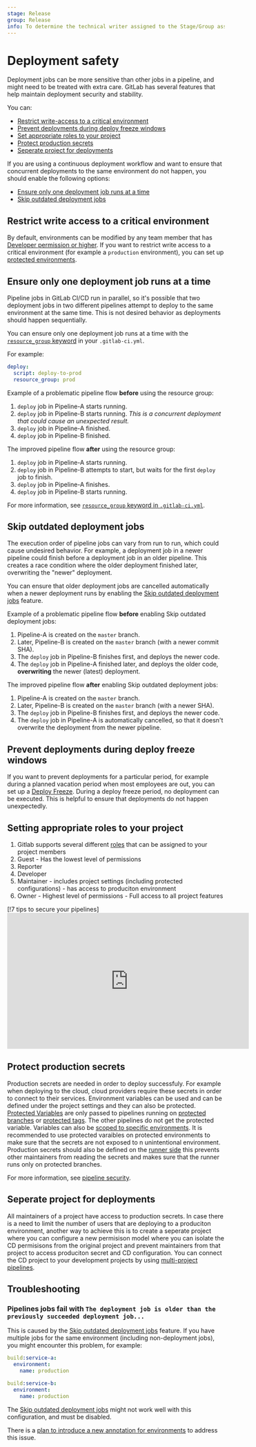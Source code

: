 ```yaml
---
stage: Release
group: Release
info: To determine the technical writer assigned to the Stage/Group associated with this page, see https://about.gitlab.com/handbook/engineering/ux/technical-writing/#assignments
---
```


# Deployment safety

Deployment jobs can be more sensitive than other jobs in a pipeline,
and might need to be treated with extra care. GitLab has several features
that help maintain deployment security and stability.

You can:

- [Restrict write-access to a critical environment](#restrict-write-access-to-a-critical-environment)
- [Prevent deployments during deploy freeze windows](#prevent-deployments-during-deploy-freeze-windows)
- [Set appropriate roles to your project](Setting-appropriate-roles-to-your-project)
- [Protect production secrets](#protect-production-secrets)
- [Seperate project for deployments](#seperate-project-for-deployments)

If you are using a continuous deployment workflow and want to ensure that concurrent deployments to the same environment do not happen, you should enable the following options:

- [Ensure only one deployment job runs at a time](#ensure-only-one-deployment-job-runs-at-a-time)
- [Skip outdated deployment jobs](#skip-outdated-deployment-jobs)

## Restrict write access to a critical environment

By default, environments can be modified by any team member that has [Developer permission or higher](../../user/permissions.md#project-members-permissions).
If you want to restrict write access to a critical environment (for example a `production` environment),
you can set up [protected environments](protected_environments.md).

## Ensure only one deployment job runs at a time

Pipeline jobs in GitLab CI/CD run in parallel, so it's possible that two deployment
jobs in two different pipelines attempt to deploy to the same environment at the same
time. This is not desired behavior as deployments should happen sequentially.

You can ensure only one deployment job runs at a time with the [`resource_group` keyword](../yaml/README.md#resource_group) in your `.gitlab-ci.yml`.

For example:

```yaml
deploy:
  script: deploy-to-prod
  resource_group: prod
```

Example of a problematic pipeline flow **before** using the resource group:

1. `deploy` job in Pipeline-A starts running.
1. `deploy` job in Pipeline-B starts running. *This is a concurrent deployment that could cause an unexpected result.*
1. `deploy` job in Pipeline-A finished.
1. `deploy` job in Pipeline-B finished.

The improved pipeline flow **after** using the resource group:

1. `deploy` job in Pipeline-A starts running.
1. `deploy` job in Pipeline-B attempts to start, but waits for the first `deploy` job to finish.
1. `deploy` job in Pipeline-A finishes.
1. `deploy` job in Pipeline-B starts running.

For more information, see [`resource_group` keyword in `.gitlab-ci.yml`](../yaml/README.md#resource_group).

## Skip outdated deployment jobs

The execution order of pipeline jobs can vary from run to run, which could cause
undesired behavior. For example, a deployment job in a newer pipeline could
finish before a deployment job in an older pipeline.
This creates a race condition where the older deployment finished later,
overwriting the "newer" deployment.

You can ensure that older deployment jobs are cancelled automatically when a newer deployment
runs by enabling the [Skip outdated deployment jobs](../pipelines/settings.md#skip-outdated-deployment-jobs) feature.

Example of a problematic pipeline flow **before** enabling Skip outdated deployment jobs:

1. Pipeline-A is created on the `master` branch.
1. Later, Pipeline-B is created on the `master` branch (with a newer commit SHA).
1. The `deploy` job in Pipeline-B finishes first, and deploys the newer code.
1. The `deploy` job in Pipeline-A finished later, and deploys the older code, **overwriting** the newer (latest) deployment.

The improved pipeline flow **after** enabling Skip outdated deployment jobs:

1. Pipeline-A is created on the `master` branch.
1. Later, Pipeline-B is created on the `master` branch (with a newer SHA).
1. The `deploy` job in Pipeline-B finishes first, and deploys the newer code.
1. The `deploy` job in Pipeline-A is automatically cancelled, so that it doesn't overwrite the deployment from the newer pipeline.

## Prevent deployments during deploy freeze windows

If you want to prevent deployments for a particular period, for example during a planned
vacation period when most employees are out, you can set up a [Deploy Freeze](../../user/project/releases/index.md#prevent-unintentional-releases-by-setting-a-deploy-freeze).
During a deploy freeze period, no deployment can be executed. This is helpful to
ensure that deployments do not happen unexpectedly.


## Setting appropriate roles to your project

1. Gitlab supports several different [roles](../../user/permissions.md#group-members-permissions) that can be assigned to your project members
  1. Guest - Has the lowest level of permissions
  1. Reporter
  1. Developer
  1. Maintainer - includes project settings (including protected configurations) - has access to produciton environment 
  1. Owner - Highest level of permissions - Full access to all project features

[!7 tips to secure your pipelines]<iframe width="560" height="315" src="https://www.youtube.com/embed/Mq3C1KveDc0" frameborder="0" allow="accelerometer; autoplay; clipboard-write; encrypted-media; gyroscope; picture-in-picture" allowfullscreen></iframe>

## Protect production secrets 

Production secrets are needed in order to deploy successfuly. For example when deploying to the cloud, cloud providers require these secrets in order to connect to their services. Environment variables can be used and can be defined under the project settings and they can also be protected. [Protected Variables](variables.md#protect-a-custom-variable)  are only passed to pipelines running on [protected branches](../../user/project/protected_branches.md) or [protected tags](../../user/project/protected_tags.md). The other pipelines do not get the protected variable.
 Variables can also be [scoped to specific environments](variables/where_variables_can_be_used.md#variables-with-an-environment-scope). It is recommended to use protected varaibles on protected environments to make sure that the secrets are not exposed to n unintentional environment.  Production secrets should also be defined on the [runner side](../../charts/installation/secrets.md#gitlab-runner-secret) this prevents other maintainers from reading the secrets and makes sure that the runner runs only on protected branches.

For more information, see [pipeline security](pipelines.md#pipeline-security-on-protected-branches).

## Seperate project for deployments

All maintainers of a project have access to production secrets. In case there is a need to limit the number of users that are deploying to a produciton environment, another way to achieve this is to create a seperate project where you can configure a new permisison model where you can isolate the CD permisisons from the original project and prevent maintainers from that project to access produciton secret and CD configuration. You can connect the CD project to your development projects by using [multi-project pipelines](multi_project_pipelines.md).

## Troubleshooting

### Pipelines jobs fail with `The deployment job is older than the previously succeeded deployment job...`

This is caused by the [Skip outdated deployment jobs](../pipelines/settings.md#skip-outdated-deployment-jobs) feature.
If you have multiple jobs for the same environment (including non-deployment jobs), you might encounter this problem, for example:

```yaml
build:service-a:
  environment:
    name: production

build:service-b:
  environment:
    name: production
```

The [Skip outdated deployment jobs](../pipelines/settings.md#skip-outdated-deployment-jobs) might
not work well with this configuration, and must be disabled.

There is a [plan to introduce a new annotation for environments](https://gitlab.com/gitlab-org/gitlab/-/issues/208655) to address this issue.
